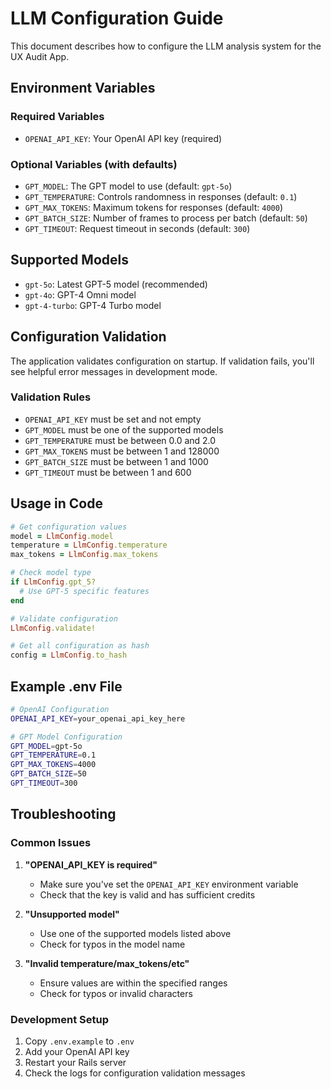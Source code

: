 # LLM Configuration Guide

This document describes how to configure the LLM analysis system for the UX Audit App.

## Environment Variables

### Required Variables

- `OPENAI_API_KEY`: Your OpenAI API key (required)

### Optional Variables (with defaults)

- `GPT_MODEL`: The GPT model to use (default: `gpt-5o`)
- `GPT_TEMPERATURE`: Controls randomness in responses (default: `0.1`)
- `GPT_MAX_TOKENS`: Maximum tokens for responses (default: `4000`)
- `GPT_BATCH_SIZE`: Number of frames to process per batch (default: `50`)
- `GPT_TIMEOUT`: Request timeout in seconds (default: `300`)

## Supported Models

- `gpt-5o`: Latest GPT-5 model (recommended)
- `gpt-4o`: GPT-4 Omni model
- `gpt-4-turbo`: GPT-4 Turbo model

## Configuration Validation

The application validates configuration on startup. If validation fails, you'll see helpful error messages in development mode.

### Validation Rules

- `OPENAI_API_KEY` must be set and not empty
- `GPT_MODEL` must be one of the supported models
- `GPT_TEMPERATURE` must be between 0.0 and 2.0
- `GPT_MAX_TOKENS` must be between 1 and 128000
- `GPT_BATCH_SIZE` must be between 1 and 1000
- `GPT_TIMEOUT` must be between 1 and 600

## Usage in Code

```ruby
# Get configuration values
model = LlmConfig.model
temperature = LlmConfig.temperature
max_tokens = LlmConfig.max_tokens

# Check model type
if LlmConfig.gpt_5?
  # Use GPT-5 specific features
end

# Validate configuration
LlmConfig.validate!

# Get all configuration as hash
config = LlmConfig.to_hash
```

## Example .env File

```bash
# OpenAI Configuration
OPENAI_API_KEY=your_openai_api_key_here

# GPT Model Configuration
GPT_MODEL=gpt-5o
GPT_TEMPERATURE=0.1
GPT_MAX_TOKENS=4000
GPT_BATCH_SIZE=50
GPT_TIMEOUT=300
```

## Troubleshooting

### Common Issues

1. **"OPENAI_API_KEY is required"**
   - Make sure you've set the `OPENAI_API_KEY` environment variable
   - Check that the key is valid and has sufficient credits

2. **"Unsupported model"**
   - Use one of the supported models listed above
   - Check for typos in the model name

3. **"Invalid temperature/max_tokens/etc"**
   - Ensure values are within the specified ranges
   - Check for typos or invalid characters

### Development Setup

1. Copy `.env.example` to `.env`
2. Add your OpenAI API key
3. Restart your Rails server
4. Check the logs for configuration validation messages 